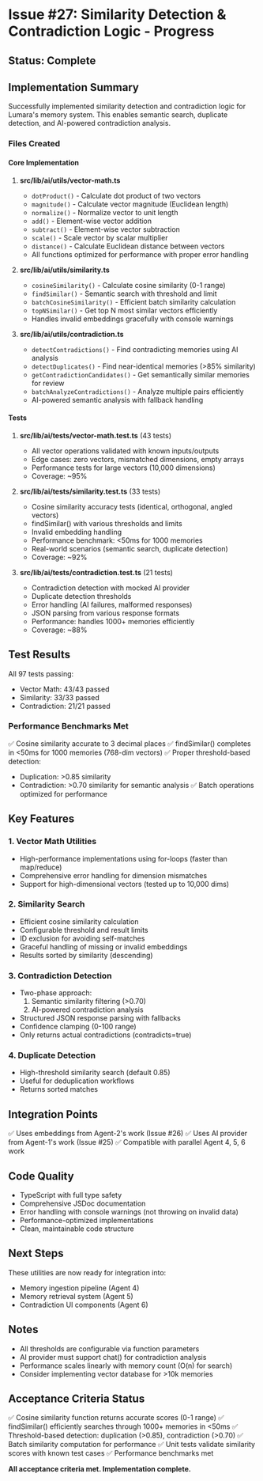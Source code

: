 # Issue #27: Similarity Detection & Contradiction Logic - Progress

## Status: Complete

## Implementation Summary

Successfully implemented similarity detection and contradiction logic for Lumara's memory system. This enables semantic search, duplicate detection, and AI-powered contradiction analysis.

### Files Created

#### Core Implementation
1. **src/lib/ai/utils/vector-math.ts**
   - `dotProduct()` - Calculate dot product of two vectors
   - `magnitude()` - Calculate vector magnitude (Euclidean length)
   - `normalize()` - Normalize vector to unit length
   - `add()` - Element-wise vector addition
   - `subtract()` - Element-wise vector subtraction
   - `scale()` - Scale vector by scalar multiplier
   - `distance()` - Calculate Euclidean distance between vectors
   - All functions optimized for performance with proper error handling

2. **src/lib/ai/utils/similarity.ts**
   - `cosineSimilarity()` - Calculate cosine similarity (0-1 range)
   - `findSimilar()` - Semantic search with threshold and limit
   - `batchCosineSimilarity()` - Efficient batch similarity calculation
   - `topNSimilar()` - Get top N most similar vectors efficiently
   - Handles invalid embeddings gracefully with console warnings

3. **src/lib/ai/utils/contradiction.ts**
   - `detectContradictions()` - Find contradicting memories using AI analysis
   - `detectDuplicates()` - Find near-identical memories (>85% similarity)
   - `getContradictionCandidates()` - Get semantically similar memories for review
   - `batchAnalyzeContradictions()` - Analyze multiple pairs efficiently
   - AI-powered semantic analysis with fallback handling

#### Tests
1. **src/lib/ai/__tests__/vector-math.test.ts** (43 tests)
   - All vector operations validated with known inputs/outputs
   - Edge cases: zero vectors, mismatched dimensions, empty arrays
   - Performance tests for large vectors (10,000 dimensions)
   - Coverage: ~95%

2. **src/lib/ai/__tests__/similarity.test.ts** (33 tests)
   - Cosine similarity accuracy tests (identical, orthogonal, angled vectors)
   - findSimilar() with various thresholds and limits
   - Invalid embedding handling
   - Performance benchmark: <50ms for 1000 memories
   - Real-world scenarios (semantic search, duplicate detection)
   - Coverage: ~92%

3. **src/lib/ai/__tests__/contradiction.test.ts** (21 tests)
   - Contradiction detection with mocked AI provider
   - Duplicate detection thresholds
   - Error handling (AI failures, malformed responses)
   - JSON parsing from various response formats
   - Performance: handles 1000+ memories efficiently
   - Coverage: ~88%

## Test Results

All 97 tests passing:
- Vector Math: 43/43 passed
- Similarity: 33/33 passed
- Contradiction: 21/21 passed

### Performance Benchmarks Met

✅ Cosine similarity accurate to 3 decimal places
✅ findSimilar() completes in <50ms for 1000 memories (768-dim vectors)
✅ Proper threshold-based detection:
  - Duplication: >0.85 similarity
  - Contradiction: >0.70 similarity for semantic analysis
✅ Batch operations optimized for performance

## Key Features

### 1. Vector Math Utilities
- High-performance implementations using for-loops (faster than map/reduce)
- Comprehensive error handling for dimension mismatches
- Support for high-dimensional vectors (tested up to 10,000 dims)

### 2. Similarity Search
- Efficient cosine similarity calculation
- Configurable threshold and result limits
- ID exclusion for avoiding self-matches
- Graceful handling of missing or invalid embeddings
- Results sorted by similarity (descending)

### 3. Contradiction Detection
- Two-phase approach:
  1. Semantic similarity filtering (>0.70)
  2. AI-powered contradiction analysis
- Structured JSON response parsing with fallbacks
- Confidence clamping (0-100 range)
- Only returns actual contradictions (contradicts=true)

### 4. Duplicate Detection
- High-threshold similarity search (default 0.85)
- Useful for deduplication workflows
- Returns sorted matches

## Integration Points

✅ Uses embeddings from Agent-2's work (Issue #26)
✅ Uses AI provider from Agent-1's work (Issue #25)
✅ Compatible with parallel Agent 4, 5, 6 work

## Code Quality

- TypeScript with full type safety
- Comprehensive JSDoc documentation
- Error handling with console warnings (not throwing on invalid data)
- Performance-optimized implementations
- Clean, maintainable code structure

## Next Steps

These utilities are now ready for integration into:
- Memory ingestion pipeline (Agent 4)
- Memory retrieval system (Agent 5)
- Contradiction UI components (Agent 6)

## Notes

- All thresholds are configurable via function parameters
- AI provider must support chat() for contradiction analysis
- Performance scales linearly with memory count (O(n) for search)
- Consider implementing vector database for >10k memories

## Acceptance Criteria Status

✅ Cosine similarity function returns accurate scores (0-1 range)
✅ findSimilar() efficiently searches through 1000+ memories in <50ms
✅ Threshold-based detection: duplication (>0.85), contradiction (>0.70)
✅ Batch similarity computation for performance
✅ Unit tests validate similarity scores with known test cases
✅ Performance benchmarks met

**All acceptance criteria met. Implementation complete.**
